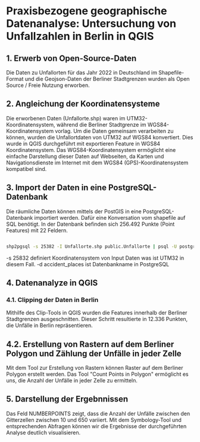 # Praxisbezogene geographische Datenanalyse: Untersuchung von Unfallzahlen in Berlin in QGIS

## 1. Erwerb von Open-Source-Daten
Die Daten zu Unfallorten für das Jahr 2022 in Deutschland im Shapefile-Format und die Geojson-Daten der Berliner Stadtgrenzen wurden als Open Source / Freie Nutzung erworben.

## 2. Angleichung der Koordinatensysteme
Die erworbenen Daten (Unfallorte.shp) waren im UTM32-Koordinatensystem, während die Berliner Stadtgrenze im WGS84-Koordinatensystem vorlag. Um die Daten gemeinsam verarbeiten zu können, wurden die Unfallortdaten von UTM32 auf WGS84 konvertiert. Dies wurde in QGIS durchgeführt mit exportieren Feature in WGS84 Koordinatensystem. Das WGS84-Koordinatensystem ermöglicht eine einfache Darstellung dieser Daten auf Webseiten, da Karten und Navigationsdienste im Internet mit dem WGS84 (GPS)-Koordinatensystem kompatibel sind.

## 3. Import der Daten in eine PostgreSQL-Datenbank
Die räumliche Daten können mittels der PostGIS in eine PostgreSQL-Datenbank importiert werden. Dafür eine Konversation vom shapefile auf SQL benötigt. In der Datenbank befinden sich 256.492 Punkte (Point Features) mit 22 Feldern.


```bash

shp2pgsql -s 25382 -I Unfallorte.shp public.Unfallorte | psql -U postgres -d accident_places
```
-s 25832 definiert Koordinatensystem von Input Daten was ist UTM32 in diesem Fall.
-d accident_places ist Datenbankname in PostgreSQL

## 4. Datenanalyze in QGIS
### 4.1. Clipping der Daten in Berlin
Mithilfe des Clip-Tools in QGIS wurden die Features innerhalb der Berliner Stadtgrenzen ausgeschnitten. Dieser Schritt resultierte in 12.336 Punkten, die Unfälle in Berlin repräsentieren.

## 4.2. Erstellung von Rastern auf dem Berliner Polygon und Zählung der Unfälle in jeder Zelle
Mit dem Tool zur Erstellung von Rastern können Raster auf dem Berliner Polygon erstellt werden. Das Tool "Count Points in Polygon" ermöglicht es uns, die Anzahl der Unfälle in jeder Zelle zu ermitteln.

## 5. Darstellung der Ergebnnissen
Das Feld NUMBERPOINTS zeigt, dass die Anzahl der Unfälle zwischen den Gitterzellen zwischen 10 und 650 variiert. Mit dem Symbology-Tool und entsprechenden Abfragen können wir die Ergebnisse der durchgeführten Analyse deutlich visualisieren.
